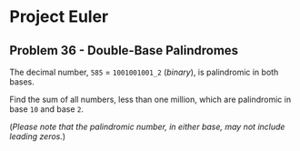 # Project Euler

## Problem 36 - Double-Base Palindromes

The decimal number, `585` = `1001001001_2` (*binary*), is palindromic in both bases.

Find the sum of all numbers, less than one million, which are palindromic in base `10` and base `2`.

(*Please note that the palindromic number, in either base, may not include leading zeros.*)

